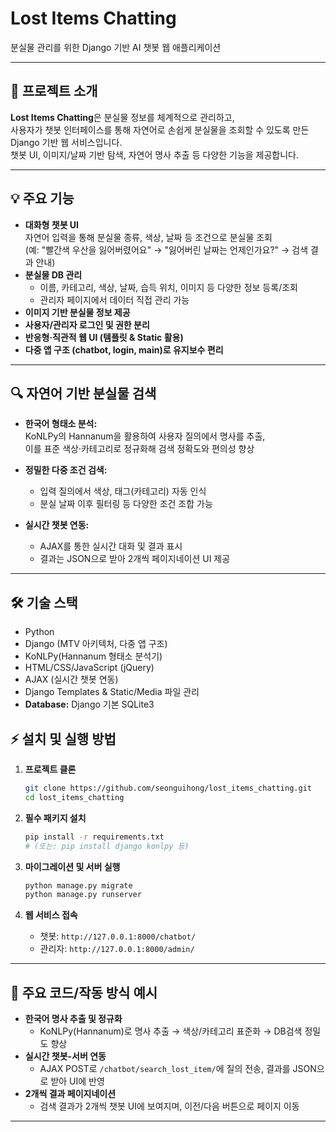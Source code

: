 # Lost Items Chatting

분실물 관리를 위한 Django 기반 AI 챗봇 웹 애플리케이션

---

## 📝 프로젝트 소개

**Lost Items Chatting**은 분실물 정보를 체계적으로 관리하고,  
사용자가 챗봇 인터페이스를 통해 자연어로 손쉽게 분실물을 조회할 수 있도록 만든 Django 기반 웹 서비스입니다.  
챗봇 UI, 이미지/날짜 기반 탐색, 자연어 명사 추출 등 다양한 기능을 제공합니다.

---

## 💡 주요 기능

- **대화형 챗봇 UI**  
  자연어 입력을 통해 분실물 종류, 색상, 날짜 등 조건으로 분실물 조회  
  (예: "빨간색 우산을 잃어버렸어요" → "잃어버린 날짜는 언제인가요?" → 검색 결과 안내)
- **분실물 DB 관리**  
  - 이름, 카테고리, 색상, 날짜, 습득 위치, 이미지 등 다양한 정보 등록/조회
  - 관리자 페이지에서 데이터 직접 관리 가능
- **이미지 기반 분실물 정보 제공**
- **사용자/관리자 로그인 및 권한 분리**
- **반응형·직관적 웹 UI (템플릿 & Static 활용)**
- **다중 앱 구조 (chatbot, login, main)로 유지보수 편리**

---

## 🔍 자연어 기반 분실물 검색

- **한국어 형태소 분석:**  
  KoNLPy의 Hannanum을 활용하여 사용자 질의에서 명사를 추출,  
  이를 표준 색상·카테고리로 정규화해 검색 정확도와 편의성 향상

- **정밀한 다중 조건 검색:**  
  - 입력 질의에서 색상, 태그(카테고리) 자동 인식  
  - 분실 날짜 이후 필터링 등 다양한 조건 조합 가능

- **실시간 챗봇 연동:**  
  - AJAX를 통한 실시간 대화 및 결과 표시  
  - 결과는 JSON으로 받아 2개씩 페이지네이션 UI 제공

---

## 🛠️ 기술 스택

- Python
- Django (MTV 아키텍처, 다중 앱 구조)
- KoNLPy(Hannanum 형태소 분석기)
- HTML/CSS/JavaScript (jQuery)
- AJAX (실시간 챗봇 연동)
- Django Templates & Static/Media 파일 관리
- **Database:** Django 기본 SQLite3


## ⚡️ 설치 및 실행 방법

1. **프로젝트 클론**
    ```bash
    git clone https://github.com/seonguihong/lost_items_chatting.git
    cd lost_items_chatting
    ```

2. **필수 패키지 설치**
    ```bash
    pip install -r requirements.txt
    # (또는: pip install django konlpy 등)
    ```

3. **마이그레이션 및 서버 실행**
    ```bash
    python manage.py migrate
    python manage.py runserver
    ```

4. **웹 서비스 접속**
    - 챗봇: `http://127.0.0.1:8000/chatbot/`
    - 관리자: `http://127.0.0.1:8000/admin/`

---

## 📌 주요 코드/작동 방식 예시

- **한국어 명사 추출 및 정규화**
    - KoNLPy(Hannanum)로 명사 추출 → 색상/카테고리 표준화 → DB검색 정밀도 향상
- **실시간 챗봇-서버 연동**
    - AJAX POST로 `/chatbot/search_lost_item/`에 질의 전송, 결과를 JSON으로 받아 UI에 반영
- **2개씩 결과 페이지네이션**
    - 검색 결과가 2개씩 챗봇 UI에 보여지며, 이전/다음 버튼으로 페이지 이동

---
